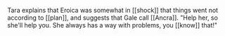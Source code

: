 
Tara explains that Eroica was somewhat in [[shock]] that things went not according to [[plan]], and suggests that Gale call [[Ancra]]. "Help her, so she'll help you. She always has a way with problems, you [[know]] that!"

  

